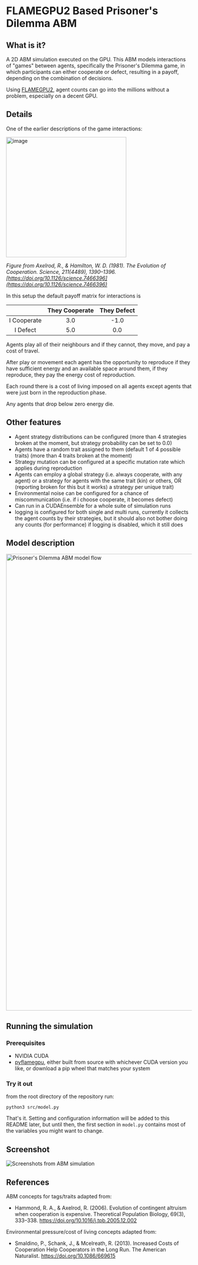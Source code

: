 # FLAMEGPU2 Based Prisoner's Dilemma ABM

## What is it?

A 2D ABM simulation executed on the GPU. This ABM models interactions of "games" between agents, specifically the Prisoner's Dilemma game, in which participants can either cooperate or defect, resulting in a payoff, depending on the combination of decisions.

Using [FLAMEGPU2](https://github.com/FLAMEGPU/FLAMEGPU2), agent counts can go into the millions without a problem, especially on a decent GPU.

## Details

One of the earlier descriptions of the game interactions:

<img width="326" alt="image" src="https://user-images.githubusercontent.com/75656/184105191-1f7af765-add8-4161-9998-062c39f65c18.png">

_Figure from Axelrod, R., & Hamilton, W. D. (1981). The Evolution of Cooperation. Science, 211(4489), 1390–1396. [https://doi.org/10.1126/science.7466396](https://doi.org/10.1126/science.7466396)_


In this setup the default payoff matrix for interactions is

|   | They Cooperate | They Defect |
|:---------:|:------------:|:---------:|
| I Cooperate | 3.0 | -1.0 |
| I Defect | 5.0 | 0.0 |

Agents play all of their neighbours and if they cannot, they move, and pay a cost of travel.

After play or movement each agent has the opportunity to reproduce if they have sufficient energy and an available space around them, if they reproduce, they pay the energy cost of reproduction.

Each round there is a cost of living imposed on all agents except agents that were just born in the reproduction phase.

Any agents that drop below zero energy die.

## Other features

- Agent strategy distributions can be configured (more than 4 strategies broken at the moment, but strategy probability can be set to 0.0)
- Agents have a random trait assigned to them (default 1 of 4 possible traits) (more than 4 traits broken at the moment)
- Strategy mutation can be configured at a specific mutation rate which applies during reproduction
- Agents can employ a global strategy (i.e. always cooperate, with any agent) or a strategy for agents with the same trait (kin) or others, OR (reporting broken for this but it works) a strategy per unique trait)
- Environmental noise can be configured for a chance of miscommunication (i.e. if i choose cooperate, it becomes defect)
- Can run in a CUDAEnsemble for a whole suite of simulation runs
- logging is configured for both single and multi runs, currently it collects the agent counts by their strategies, but it should also not bother doing any counts (for performance) if logging is disabled, which it still does

## Model description

<img width="1238" alt="Prisoner's Dilemma ABM model flow" src="https://user-images.githubusercontent.com/75656/184108979-10fbb3d9-32f0-4610-9941-a67593097527.png">

## Running the simulation

### Prerequisites

- NVIDIA CUDA
- [pyflamegpu](https://github.com/FLAMEGPU/FLAMEGPU2/releases), either built from source with whichever CUDA version you like, or download a pip wheel that matches your system

### Try it out

from the root directory of the repository run:

`python3 src/model.py`

That's it. Setting and configuration information will be added to this README later, but until then, the first section in `model.py` contains most of the variables you might want to change.

## Screenshot

![Screenshots from ABM simulation](https://user-images.githubusercontent.com/75656/184108676-8f6821eb-f792-484c-b4a8-ba02de789a1f.png)

## References

ABM concepts for tags/traits adapted from:
- Hammond, R. A., & Axelrod, R. (2006). Evolution of contingent altruism when cooperation is expensive. Theoretical Population Biology, 69(3), 333–338. https://doi.org/10.1016/j.tpb.2005.12.002

Environmental pressure/cost of living concepts adapted from:
- Smaldino, P., Schank, J., & Mcelreath, R. (2013). Increased Costs of Cooperation Help Cooperators in the Long Run. The American Naturalist. https://doi.org/10.1086/669615
